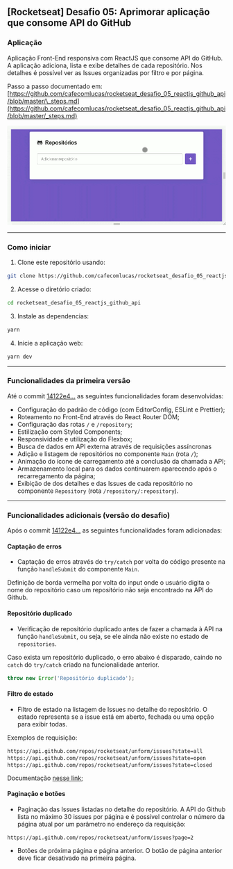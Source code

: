 ## [Rocketseat] Desafio 05: Aprimorar aplicação que consome API do GitHub

### Aplicação

Aplicação Front-End responsiva com ReactJS que consome API do GitHub. A aplicação adiciona, lista e exibe detalhes de cada repositório. Nos detalhes é possível ver as Issues organizadas por filtro e por página.

Passo a passo documentado em: [https://github.com/cafecomlucas/rocketseat_desafio_05_reactjs_github_api/blob/master/\_steps.md](https://github.com/cafecomlucas/rocketseat_desafio_05_reactjs_github_api/blob/master/_steps.md)

![Demonstração - Busca na API do GitHub e teste de responsividade](.github/reactjs-github-api_GIF.gif)

---

### Como iniciar

1. Clone este repositório usando:

```bash
git clone https://github.com/cafecomlucas/rocketseat_desafio_05_reactjs_github_api.git
```

2. Acesse o diretório criado:

```bash
cd rocketseat_desafio_05_reactjs_github_api
```

3. Instale as dependencias:

```bash
yarn
```

4. Inicie a aplicação web:

```bash
yarn dev
```

---

### Funcionalidades da primeira versão

Até o commit [14122e4...](https://github.com/cafecomlucas/rocketseat_desafio_05_reactjs_github_api/commit/14122e44ee39273f10cb04b54cb36adbe4e23b29) as seguintes funcionalidades foram desenvolvidas:

- Configuração do padrão de código (com EditorConfig, ESLint e Prettier);
- Roteamento no Front-End através do React Router DOM;
- Configuração das rotas `/` e `/repository`;
- Estilização com Styled Components;
- Responsividade e utilização do Flexbox;
- Busca de dados em API externa através de requisições assíncronas
- Adição e listagem de repositórios no componente `Main` (rota `/`);
- Animação do ícone de carregamento até a conclusão da chamada a API;
- Armazenamento local para os dados continuarem aparecendo após o recarregamento da página;
- Exibição de dos detalhes e das Issues de cada repositório no componente `Repository` (rota `/repository/:repository`).

---

### Funcionalidades adicionais (versão do desafio)

Após o commit [14122e4...](https://github.com/cafecomlucas/rocketseat_desafio_05_reactjs_github_api/commit/14122e44ee39273f10cb04b54cb36adbe4e23b29) as seguintes funcionalidades foram adicionadas:

#### Captação de erros

- Captação de erros através do `try/catch` por volta do código presente na função `handleSubmit` do componente `Main`.

Definição de borda vermelha por volta do input onde o usuário digita o nome do repositório caso um repositório não seja encontrado na API do Github.

#### Repositório duplicado

- Verificação de repositório duplicado antes de fazer a chamada à API na função `handleSubmit`, ou seja, se ele ainda não existe no estado de `repositories`.

Caso exista um repositório duplicado, o erro abaixo é disparado, caindo no `catch` do `try/catch` criado na funcionalidade anterior.

```js
throw new Error('Repositório duplicado');
```

#### Filtro de estado

- Filtro de estado na listagem de Issues no detalhe do repositório. O estado representa se a issue está em aberto, fechada ou uma opção para exibir todas.

Exemplos de requisição:

```
https://api.github.com/repos/rocketseat/unform/issues?state=all
https://api.github.com/repos/rocketseat/unform/issues?state=open
https://api.github.com/repos/rocketseat/unform/issues?state=closed
```

Documentação [nesse link](https://developer.github.com/v3/issues/#parameters-1);

#### Paginação e botões

- Paginação das Issues listadas no detalhe do repositório. A API do Github lista no máximo 30 issues por página e é possível controlar o número da página atual por um parâmetro no endereço da requisição:

```
https://api.github.com/repos/rocketseat/unform/issues?page=2
```

- Botões de próxima página e página anterior. O botão de página anterior deve ficar desativado na primeira página.

